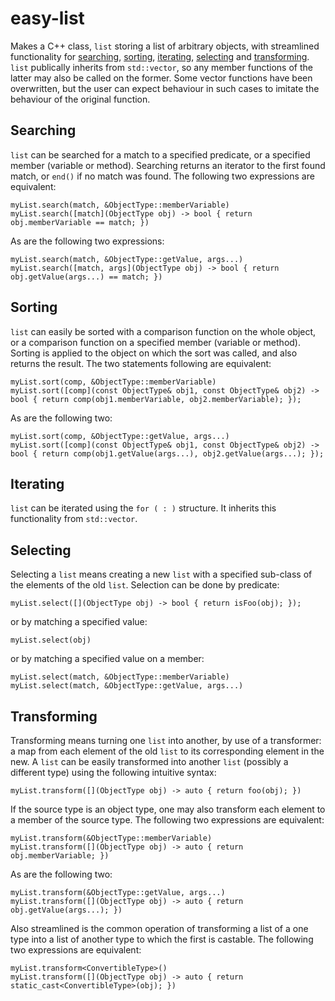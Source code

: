 # easy-list
Makes a C++ class, <code>list</code> storing a list of arbitrary objects, with streamlined functionality for [searching](#Searching), [sorting](#Sorting), [iterating](#Iterating), [selecting](#Selecting) and [transforming](#Transforming). <code>list</code> publically inherits from <code>std::vector</code>, so any member functions of the latter may also be called on the former. Some vector functions have been overwritten, but the user can expect behaviour in such cases to imitate the behaviour of the original function.

Searching
---------

<code>list</code> can be searched for a match to a specified predicate, or a specified member (variable or method). Searching returns an iterator to the first found match, or <code>end()</code> if no match was found. The following two expressions are equivalent:

    myList.search(match, &ObjectType::memberVariable)
    myList.search([match](ObjectType obj) -> bool { return obj.memberVariable == match; })

As are the following two expressions:

    myList.search(match, &ObjectType::getValue, args...)
    myList.search([match, args](ObjectType obj) -> bool { return obj.getValue(args...) == match; })
  
Sorting
-------

<code>list</code> can easily be sorted with a comparison function on the whole object, or a comparison function on a specified member (variable or method). Sorting is applied to the object on which the sort was called, and also returns the result. The two statements following are equivalent:

    myList.sort(comp, &ObjectType::memberVariable)
    myList.sort([comp](const ObjectType& obj1, const ObjectType& obj2) -> bool { return comp(obj1.memberVariable, obj2.memberVariable); });

As are the following two:

    myList.sort(comp, &ObjectType::getValue, args...)
    myList.sort([comp](const ObjectType& obj1, const ObjectType& obj2) -> bool { return comp(obj1.getValue(args...), obj2.getValue(args...); });

Iterating
---------

<code>list</code> can be iterated using the <code>for ( : )</code> structure. It inherits this functionality from <code>std::vector</code>.

Selecting
---------

Selecting a <code>list</code> means creating a new <code>list</code> with a specified sub-class of the elements of the old <code>list</code>. Selection can be done by predicate:

    myList.select([](ObjectType obj) -> bool { return isFoo(obj); });

or by matching a specified value:

    myList.select(obj)

or by matching a specified value on a member:

    myList.select(match, &ObjectType::memberVariable)
    myList.select(match, &ObjectType::getValue, args...)

Transforming
------------

Transforming means turning one <code>list</code> into another, by use of a transformer: a map from each element of the old <code>list</code> to its corresponding element in the new. A <code>list</code> can be easily transformed into another <code>list</code> (possibly a different type) using the following intuitive syntax:

    myList.transform([](ObjectType obj) -> auto { return foo(obj); })

If the source type is an object type, one may also transform each element to a member of the source type. The following two expressions are equivalent:

    myList.transform(&ObjectType::memberVariable)
    myList.transform([](ObjectType obj) -> auto { return obj.memberVariable; })

As are the following two:

    myList.transform(&ObjectType::getValue, args...)
    myList.transform([](ObjectType obj) -> auto { return obj.getValue(args...); })
    
Also streamlined is the common operation of transforming a list of a one type into a list of another type to which the first is castable. The following two expressions are equivalent:

    myList.transform<ConvertibleType>()
    myList.transform([](ObjectType obj) -> auto { return static_cast<ConvertibleType>(obj); })
